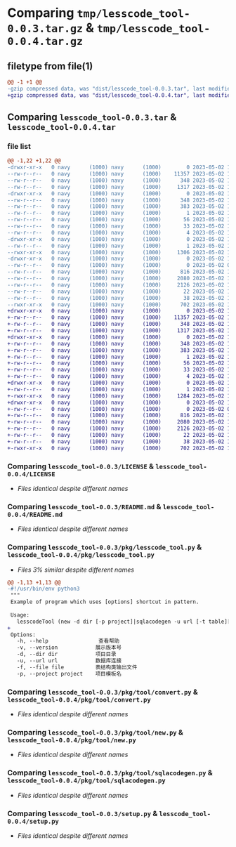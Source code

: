 # Comparing `tmp/lesscode_tool-0.0.3.tar.gz` & `tmp/lesscode_tool-0.0.4.tar.gz`

## filetype from file(1)

```diff
@@ -1 +1 @@
-gzip compressed data, was "dist/lesscode_tool-0.0.3.tar", last modified: Tue May  2 16:35:28 2023, max compression
+gzip compressed data, was "dist/lesscode_tool-0.0.4.tar", last modified: Tue May  2 16:39:27 2023, max compression
```

## Comparing `lesscode_tool-0.0.3.tar` & `lesscode_tool-0.0.4.tar`

### file list

```diff
@@ -1,22 +1,22 @@
-drwxr-xr-x   0 navy      (1000) navy      (1000)        0 2023-05-02 16:35:28.000000 lesscode_tool-0.0.3/
--rw-r--r--   0 navy      (1000) navy      (1000)    11357 2023-05-02 15:26:13.000000 lesscode_tool-0.0.3/LICENSE
--rw-r--r--   0 navy      (1000) navy      (1000)      348 2023-05-02 16:35:28.000000 lesscode_tool-0.0.3/PKG-INFO
--rw-r--r--   0 navy      (1000) navy      (1000)     1317 2023-05-02 15:26:13.000000 lesscode_tool-0.0.3/README.md
-drwxr-xr-x   0 navy      (1000) navy      (1000)        0 2023-05-02 16:35:28.000000 lesscode_tool-0.0.3/lesscode_tool.egg-info/
--rw-r--r--   0 navy      (1000) navy      (1000)      348 2023-05-02 16:35:28.000000 lesscode_tool-0.0.3/lesscode_tool.egg-info/PKG-INFO
--rw-r--r--   0 navy      (1000) navy      (1000)      383 2023-05-02 16:35:28.000000 lesscode_tool-0.0.3/lesscode_tool.egg-info/SOURCES.txt
--rw-r--r--   0 navy      (1000) navy      (1000)        1 2023-05-02 16:35:28.000000 lesscode_tool-0.0.3/lesscode_tool.egg-info/dependency_links.txt
--rw-r--r--   0 navy      (1000) navy      (1000)       56 2023-05-02 16:35:28.000000 lesscode_tool-0.0.3/lesscode_tool.egg-info/entry_points.txt
--rw-r--r--   0 navy      (1000) navy      (1000)       33 2023-05-02 16:35:28.000000 lesscode_tool-0.0.3/lesscode_tool.egg-info/requires.txt
--rw-r--r--   0 navy      (1000) navy      (1000)        4 2023-05-02 16:35:28.000000 lesscode_tool-0.0.3/lesscode_tool.egg-info/top_level.txt
-drwxr-xr-x   0 navy      (1000) navy      (1000)        0 2023-05-02 16:35:28.000000 lesscode_tool-0.0.3/pkg/
--rw-r--r--   0 navy      (1000) navy      (1000)        1 2023-05-02 16:29:46.000000 lesscode_tool-0.0.3/pkg/__init__.py
--rwxr-xr-x   0 navy      (1000) navy      (1000)     1306 2023-05-02 16:35:03.000000 lesscode_tool-0.0.3/pkg/lesscode_tool.py
-drwxr-xr-x   0 navy      (1000) navy      (1000)        0 2023-05-02 16:35:28.000000 lesscode_tool-0.0.3/pkg/tool/
--rw-r--r--   0 navy      (1000) navy      (1000)        0 2023-05-02 09:03:55.000000 lesscode_tool-0.0.3/pkg/tool/__init__.py
--rw-r--r--   0 navy      (1000) navy      (1000)      816 2023-05-02 14:41:37.000000 lesscode_tool-0.0.3/pkg/tool/convert.py
--rw-r--r--   0 navy      (1000) navy      (1000)     2080 2023-05-02 16:12:18.000000 lesscode_tool-0.0.3/pkg/tool/new.py
--rw-r--r--   0 navy      (1000) navy      (1000)     2126 2023-05-02 16:29:46.000000 lesscode_tool-0.0.3/pkg/tool/sqlacodegen.py
--rw-r--r--   0 navy      (1000) navy      (1000)       22 2023-05-02 16:35:04.000000 lesscode_tool-0.0.3/pkg/version.py
--rw-r--r--   0 navy      (1000) navy      (1000)       38 2023-05-02 16:35:28.000000 lesscode_tool-0.0.3/setup.cfg
--rwxr-xr-x   0 navy      (1000) navy      (1000)      702 2023-05-02 15:19:52.000000 lesscode_tool-0.0.3/setup.py
+drwxr-xr-x   0 navy      (1000) navy      (1000)        0 2023-05-02 16:39:27.000000 lesscode_tool-0.0.4/
+-rw-r--r--   0 navy      (1000) navy      (1000)    11357 2023-05-02 15:26:13.000000 lesscode_tool-0.0.4/LICENSE
+-rw-r--r--   0 navy      (1000) navy      (1000)      348 2023-05-02 16:39:27.000000 lesscode_tool-0.0.4/PKG-INFO
+-rw-r--r--   0 navy      (1000) navy      (1000)     1317 2023-05-02 15:26:13.000000 lesscode_tool-0.0.4/README.md
+drwxr-xr-x   0 navy      (1000) navy      (1000)        0 2023-05-02 16:39:27.000000 lesscode_tool-0.0.4/lesscode_tool.egg-info/
+-rw-r--r--   0 navy      (1000) navy      (1000)      348 2023-05-02 16:39:27.000000 lesscode_tool-0.0.4/lesscode_tool.egg-info/PKG-INFO
+-rw-r--r--   0 navy      (1000) navy      (1000)      383 2023-05-02 16:39:27.000000 lesscode_tool-0.0.4/lesscode_tool.egg-info/SOURCES.txt
+-rw-r--r--   0 navy      (1000) navy      (1000)        1 2023-05-02 16:39:27.000000 lesscode_tool-0.0.4/lesscode_tool.egg-info/dependency_links.txt
+-rw-r--r--   0 navy      (1000) navy      (1000)       56 2023-05-02 16:39:27.000000 lesscode_tool-0.0.4/lesscode_tool.egg-info/entry_points.txt
+-rw-r--r--   0 navy      (1000) navy      (1000)       33 2023-05-02 16:39:27.000000 lesscode_tool-0.0.4/lesscode_tool.egg-info/requires.txt
+-rw-r--r--   0 navy      (1000) navy      (1000)        4 2023-05-02 16:39:27.000000 lesscode_tool-0.0.4/lesscode_tool.egg-info/top_level.txt
+drwxr-xr-x   0 navy      (1000) navy      (1000)        0 2023-05-02 16:39:27.000000 lesscode_tool-0.0.4/pkg/
+-rw-r--r--   0 navy      (1000) navy      (1000)        1 2023-05-02 16:29:46.000000 lesscode_tool-0.0.4/pkg/__init__.py
+-rwxr-xr-x   0 navy      (1000) navy      (1000)     1284 2023-05-02 16:39:02.000000 lesscode_tool-0.0.4/pkg/lesscode_tool.py
+drwxr-xr-x   0 navy      (1000) navy      (1000)        0 2023-05-02 16:39:27.000000 lesscode_tool-0.0.4/pkg/tool/
+-rw-r--r--   0 navy      (1000) navy      (1000)        0 2023-05-02 09:03:55.000000 lesscode_tool-0.0.4/pkg/tool/__init__.py
+-rw-r--r--   0 navy      (1000) navy      (1000)      816 2023-05-02 14:41:37.000000 lesscode_tool-0.0.4/pkg/tool/convert.py
+-rw-r--r--   0 navy      (1000) navy      (1000)     2080 2023-05-02 16:12:18.000000 lesscode_tool-0.0.4/pkg/tool/new.py
+-rw-r--r--   0 navy      (1000) navy      (1000)     2126 2023-05-02 16:29:46.000000 lesscode_tool-0.0.4/pkg/tool/sqlacodegen.py
+-rw-r--r--   0 navy      (1000) navy      (1000)       22 2023-05-02 16:39:02.000000 lesscode_tool-0.0.4/pkg/version.py
+-rw-r--r--   0 navy      (1000) navy      (1000)       38 2023-05-02 16:39:27.000000 lesscode_tool-0.0.4/setup.cfg
+-rwxr-xr-x   0 navy      (1000) navy      (1000)      702 2023-05-02 15:19:52.000000 lesscode_tool-0.0.4/setup.py
```

### Comparing `lesscode_tool-0.0.3/LICENSE` & `lesscode_tool-0.0.4/LICENSE`

 * *Files identical despite different names*

### Comparing `lesscode_tool-0.0.3/README.md` & `lesscode_tool-0.0.4/README.md`

 * *Files identical despite different names*

### Comparing `lesscode_tool-0.0.3/pkg/lesscode_tool.py` & `lesscode_tool-0.0.4/pkg/lesscode_tool.py`

 * *Files 3% similar despite different names*

```diff
@@ -1,13 +1,13 @@
-#!/usr/bin/env python3
 """
 Example of program which uses [options] shortcut in pattern.
 
 Usage:
   lesscodeTool (new -d dir [-p project]|sqlacodegen -u url [-t table][-f file])
+
 Options:
   -h, --help                查看帮助
   -v, --version            展示版本号
   -d, --dir dir            项目目录
   -u, --url url            数据库连接
   -f, --file file          表结构类输出文件
   -p, --project project    项目模板名
```

### Comparing `lesscode_tool-0.0.3/pkg/tool/convert.py` & `lesscode_tool-0.0.4/pkg/tool/convert.py`

 * *Files identical despite different names*

### Comparing `lesscode_tool-0.0.3/pkg/tool/new.py` & `lesscode_tool-0.0.4/pkg/tool/new.py`

 * *Files identical despite different names*

### Comparing `lesscode_tool-0.0.3/pkg/tool/sqlacodegen.py` & `lesscode_tool-0.0.4/pkg/tool/sqlacodegen.py`

 * *Files identical despite different names*

### Comparing `lesscode_tool-0.0.3/setup.py` & `lesscode_tool-0.0.4/setup.py`

 * *Files identical despite different names*

